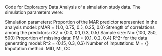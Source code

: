Code for Exploratory Data Analysis of a simulation study data. The simulation parameters were:

Simulation parameters: 
Proportion of the MAR predictor represented in the analysis model: pMAR = {1.0, 0.75, 0.5, 0.25, 0.0}
Strength of correlations among the predictors: rXZ = {0.0, 0.1, 0.3, 0.5}
Sample size: N = {100, 250, 500}
Proportion of missing data: PM = {0.1, 0.2, 0.4}
R^2^ for the data generating model: R^2 = {0.15, 0.3, 0.6}
Number of imputations: M = {}
Imputation method: MID, MI, CC 
